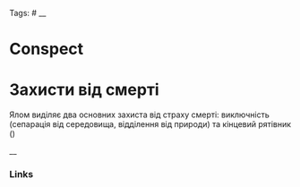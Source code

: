 Tags: #
__
# Conspect

# Захисти від смерті
Ялом виділяє два основних захиста від страху смерті: виключність (сепарація від середовища, відділення від природи) та кінцевий рятівник ()

__
### Links
